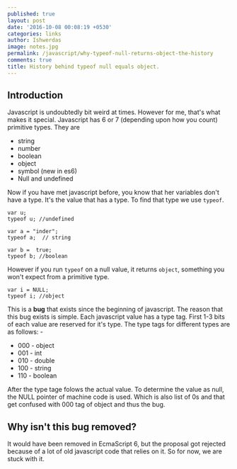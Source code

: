 ```yaml
---
published: true
layout: post
date: '2016-10-08 00:08:19 +0530'
categories: links
author: Ishwerdas
image: notes.jpg
permalink: /javascript/why-typeof-null-returns-object-the-history
comments: true
title: History behind typeof null equals object.
---
```


## Introduction

Javascript is undoubtedly bit weird at times. However for me, that's what makes it special. 
Javascript has 6 or 7 (depending upon how you count) primitive types. They are 

* string
* number
* boolean
* object
* symbol (new in es6)
* Null and undefined

Now if you have met javascript before, you know that her variables don't have a type. It's the value that has a type. To find that type we use `typeof`.


```
var u;
typeof u; //undefined

var a = "inder";
typeof a;  // string

var b =  true;
typeof b; //boolean
```

However if you run `typeof` on a null value, it returns `object`, something you won't expect from a primitive type.

```
var i = NULL;
typeof i; //object 
```

This is a **bug** that exists since the beginning of javascript. The reason that this bug exists is simple. Each javascript value has a type tag. First 1-3 bits of each value are reserved for it's type. The type tags for different types are as follows: -

* 000 - object
* 001 - int
* 010 - double
* 100 - string
* 110 - boolean

After the type tage folows the actual value. To determine the value as null, the NULL pointer of machine code is used. Which is also list of 0s and that get confused with 000 tag of object and thus the bug. 

## Why isn't this bug removed?

It would have been removed in EcmaScript 6, but the proposal got rejected because of a lot of old javascript code that relies on it. So for now, we are stuck with it. 
